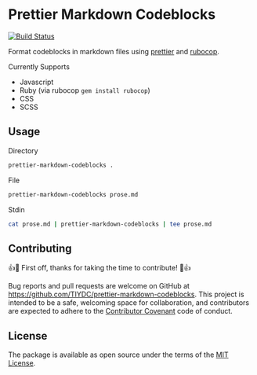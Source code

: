 # Prettier Markdown Codeblocks

[![Build Status](https://travis-ci.org/TIYDC/prettier-markdown-codeblocks.svg?branch=master)](https://travis-ci.org/TIYDC/prettier-markdown-codeblocks)

Format codeblocks in markdown files using [prettier](https://prettier.io/) and [rubocop](https://github.com/bbatsov/rubocop).  

Currently Supports 

- Javascript
- Ruby (via rubocop `gem install rubocop`)
- CSS
- SCSS

## Usage

Directory
```sh
prettier-markdown-codeblocks .
```

File
```sh
prettier-markdown-codeblocks prose.md
```

Stdin
```sh
cat prose.md | prettier-markdown-codeblocks | tee prose.md
```

## Contributing

👍🎉 First off, thanks for taking the time to contribute! 🎉👍

Bug reports and pull requests are welcome on GitHub at https://github.com/TIYDC/prettier-markdown-codeblocks. This project is intended to be a safe, welcoming space for collaboration, and contributors are expected to adhere to the [Contributor Covenant](http://contributor-covenant.org) code of conduct.

## License

The package is available as open source under the terms of the [MIT License](http://opensource.org/licenses/MIT).